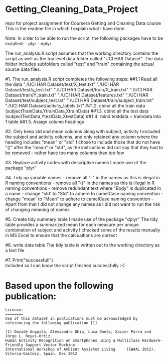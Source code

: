 # Getting_Cleaning_Data_Project
repo for project assignment for Coursera Getting and Cleaning Data course
This is the readme file in which I explain what I have done.

Note: In order to be able to run the script, the following packages have to be installed:
    - plyr
    - dplyr

The run_analysis.R script assumes that the working directory contains the script as well as the top level data folder called "UCI HAR Dataset". The data folder includes subfolders called "test" and "train" containing the actual source data files.

#1. The run_analysis.R script completes the following steps:
##1.1 Read all the data
    "./UCI HAR Dataset/test/X_test.txt"
    "./UCI HAR Dataset/test/y_test.txt"
    "./UCI HAR Dataset/train/X_train.txt"
    "./UCI HAR Dataset/train/Y_train.txt"
    "./UCI HAR Dataset/features.txt"
    "./UCI HAR Dataset/test/subject_test.txt"
    "./UCI HAR Dataset/train/subject_train.txt"
    "./UCI HAR Dataset/activity_labels.txt"
##1.2. cbind all the train data (subjectTrainData,YtrainData,XtrainData)
##1.3. cbind all the test data (subjectTestData,YtestData,XtestData)
##1.4. rbind testdata + traindata into 1 table
##1.5. Assign column headings

#2. Only keep std and mean columns along with subject, activity
    I included the subject and activity columns, 
    and only retained any column where the heading includes "mean" or "std"
    I chose to include those that do not have "()" after the "mean" or "std", 
    as the instructions did not say that they had to be removed 
    - rather have too many columns than too few 

#3. Replace activity codes with descriptive names
    I made use of the package "plyr"

#4. Tidy up variable names
    - remove all "-" in the names as this is iilegal in R naming conventions
    - remove all "()" in the names as this is iilegal in R naming conventions
    - remove redundant text where "Body" is duplicated in a name
    - change "std' to "Std" to adhere to camelCase naming convention
    - change "mean' to "Mean" to adhere to camelCase naming convention
    - Apart from that I did not change any names as I did not want to run the risk of changing meaning of names

#5. Create tidy summary table
    I made use of the package "dplyr"
    The tidy table provides a summarized mean for each measure per unique combination of subject and activity
    I checked some of the results manually in MS Excel to ensure that the calcualtions are correct
    

#6. write data table
    The tidy table is written out to the working directory as a text file

#7. Print("successful!")  
    Included so I can know the script finished successfully :-)
    
# Based upon the following publication:
    License:
    ========
    Use of this dataset in publications must be acknowledged by referencing the following publication [1] 

    [1] Davide Anguita, Alessandro Ghio, Luca Oneto, Xavier Parra and Jorge L. Reyes-Ortiz. 
    Human Activity Recognition on Smartphones using a Multiclass Hardware-Friendly Support Vector Machine. 
    International Workshop of Ambient Assisted Living     (IWAAL 2012). Vitoria-Gasteiz, Spain. Dec 2012




